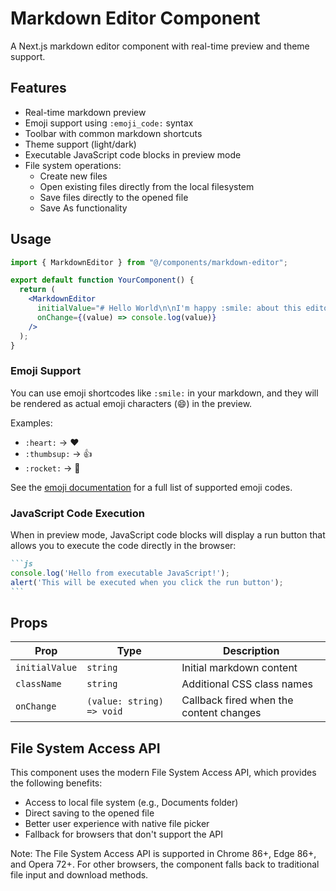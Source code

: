 # Markdown Editor Component

A Next.js markdown editor component with real-time preview and theme support.

## Features

- Real-time markdown preview
- Emoji support using `:emoji_code:` syntax
- Toolbar with common markdown shortcuts
- Theme support (light/dark)
- Executable JavaScript code blocks in preview mode
- File system operations:
  - Create new files
  - Open existing files directly from the local filesystem
  - Save files directly to the opened file
  - Save As functionality

## Usage

```jsx
import { MarkdownEditor } from "@/components/markdown-editor";

export default function YourComponent() {
  return (
    <MarkdownEditor 
      initialValue="# Hello World\n\nI'm happy :smile: about this editor!"
      onChange={(value) => console.log(value)}
    />
  );
}
```

### Emoji Support

You can use emoji shortcodes like `:smile:` in your markdown, and they will be rendered as actual emoji characters (😄) in the preview.

Examples:
- `:heart:` → ❤️
- `:thumbsup:` → 👍
- `:rocket:` → 🚀

See the [emoji documentation](../../lib/emoji/README.md) for a full list of supported emoji codes.

### JavaScript Code Execution

When in preview mode, JavaScript code blocks will display a run button that allows you to execute the code directly in the browser:

````markdown
```js
console.log('Hello from executable JavaScript!');
alert('This will be executed when you click the run button');
```
````

## Props

| Prop | Type | Description |
|------|------|-------------|
| `initialValue` | `string` | Initial markdown content |
| `className` | `string` | Additional CSS class names |
| `onChange` | `(value: string) => void` | Callback fired when the content changes |

## File System Access API

This component uses the modern File System Access API, which provides the following benefits:

- Access to local file system (e.g., Documents folder)
- Direct saving to the opened file
- Better user experience with native file picker
- Fallback for browsers that don't support the API

Note: The File System Access API is supported in Chrome 86+, Edge 86+, and Opera 72+. For other browsers, the component falls back to traditional file input and download methods.